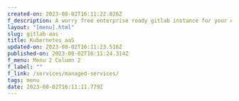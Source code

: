 ```yaml
---
created-on: 2023-08-02T16:11:22.826Z
f_description: A worry free enterprise ready gitlab instance for your developer
layout: "[menu].html"
slug: gitlab-aas
title: Kubernetes aaS
updated-on: 2023-08-02T16:11:23.516Z
published-on: 2023-08-02T16:11:24.314Z
f_menu: Menu 2 Column 2
f_label: ""
f_link: /services/managed-services/
tags: menu
date: 2023-08-02T16:11:11.779Z
---
```

